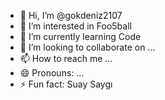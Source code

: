 - 👋 Hi, I’m @gokdeniz2107
- 👀 I’m interested in Foo5ball
- 🌱 I’m currently learning Code
- 💞️ I’m looking to collaborate on ...
- 📫 How to reach me ...
- 😄 Pronouns: ...
- ⚡ Fun fact: Suay Saygı

<!---
gokdeniz2107/gokdeniz2107 is a ✨ special ✨ repository because its `README.md` (this file) appears on your GitHub profile.
You can click the Preview link to take a look at your changes.
--->
